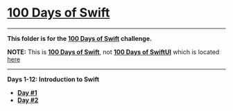 # [100 Days of Swift](https://www.hackingwithswift.com/100)

---

**This folder is for the [100 Days of Swift](https://www.hackingwithswift.com/100) challenge.**

**NOTE:** This is **[100 Days of Swift](https://www.hackingwithswift.com/100)**, not **[100 Days of SwiftUI](https://www.hackingwithswift.com/100/swiftui)** which is located [here](/100DaysOfSwiftUI/)

---

**Days 1-12: Introduction to Swift**

- **[Day #1](/100DaysOfSwift/Day1/)**
- **[Day #2](/100DaysOfSwift/Day2/)**